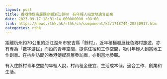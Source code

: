 ```yaml
---
layout: post
title: 香港傳媒高層團參觀浙江餘村　有年輕人指當地適合創業
date: 2023-09-17 18:31:14.000000000 +08:00
link: https://news.rthk.hk/rthk/ch/component/k2/1718744-20230917.htm
categories: rthk
---
```


距離杭州約70公里的浙江湖州市安吉縣「餘村」，近年積極發展綠色鄉村旅遊，亦有專為「數字游民」而設的青年空間，提供住宿和工作空間，吸引年輕人到當地工作創業。在杭州訪問的香港傳媒高層參訪團，亦到當地參觀。

有入住餘村青年空間的年輕人說，村內租金便宜、生活成本低，適合工作、創業和生活。
